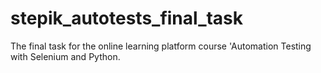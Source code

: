 # stepik_autotests_final_task
The final task for the online learning platform course 'Automation Testing with Selenium and Python.
